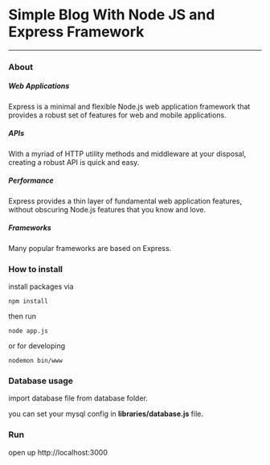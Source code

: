 # Simple Blog With Node JS and Express Framework
---

### About

##### Web Applications
Express is a minimal and flexible Node.js web application framework that provides a robust set of features for web and mobile applications.
##### APIs
With a myriad of HTTP utility methods and middleware at your disposal, creating a robust API is quick and easy.
##### Performance
Express provides a thin layer of fundamental web application features, without obscuring Node.js features that you know and love.
##### Frameworks
Many popular frameworks are based on Express.

### How to install

install packages via

``
    npm install 
``

then run 

``
    node app.js
``

or for developing

``
    nodemon bin/www
``

### Database usage

import database file from database folder.

you can set your mysql config in <strong>libraries/database.js</strong> file.


### Run

open up http://localhost:3000


